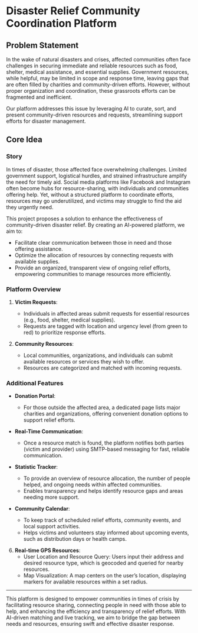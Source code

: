 # Disaster Relief Community Coordination Platform

## Problem Statement

In the wake of natural disasters and crises, affected communities often face challenges in securing immediate and reliable resources such as food, shelter, medical assistance, and essential supplies. Government resources, while helpful, may be limited in scope and response time, leaving gaps that are often filled by charities and community-driven efforts. However, without proper organization and coordination, these grassroots efforts can be fragmented and inefficient.

Our platform addresses this issue by leveraging AI to curate, sort, and present community-driven resources and requests, streamlining support efforts for disaster management.

## Core Idea

### Story

In times of disaster, those affected face overwhelming challenges. Limited government support, logistical hurdles, and strained infrastructure amplify the need for timely aid. Social media platforms like Facebook and Instagram often become hubs for resource-sharing, with individuals and communities offering help. Yet, without a structured platform to coordinate efforts, resources may go underutilized, and victims may struggle to find the aid they urgently need.

This project proposes a solution to enhance the effectiveness of community-driven disaster relief. By creating an AI-powered platform, we aim to:

- Facilitate clear communication between those in need and those offering assistance.
- Optimize the allocation of resources by connecting requests with available supplies.
- Provide an organized, transparent view of ongoing relief efforts, empowering communities to manage resources more efficiently.

### Platform Overview

1. **Victim Requests**:
   - Individuals in affected areas submit requests for essential resources (e.g., food, shelter, medical supplies).
   - Requests are tagged with location and urgency level (from green to red) to prioritize response efforts.

2. **Community Resources**:
   - Local communities, organizations, and individuals can submit available resources or services they wish to offer.
   - Resources are categorized and matched with incoming requests.

### Additional Features

- **Donation Portal**:
  - For those outside the affected area, a dedicated page lists major charities and organizations, offering convenient donation options to support relief efforts.

- **Real-Time Communication**:
  - Once a resource match is found, the platform notifies both parties (victim and provider) using SMTP-based messaging for fast, reliable communication.

- **Statistic Tracker**:
  - To provide an overview of resource allocation, the number of people helped, and ongoing needs within affected communities.
  - Enables transparency and helps identify resource gaps and areas needing more support.

- **Community Calendar**:
  - To keep track of scheduled relief efforts, community events, and local support activities.
  - Helps victims and volunteers stay informed about upcoming events, such as distribution days or health camps.

6. **Real-time GPS Resources**:
   - User Location and Resource Query: Users input their address and desired resource type, which is geocoded and queried for nearby resources.
   - Map Visualization: A map centers on the user’s location, displaying markers for available resources within a set radius.

---

This platform is designed to empower communities in times of crisis by facilitating resource sharing, connecting people in need with those able to help, and enhancing the efficiency and transparency of relief efforts. With AI-driven matching and live tracking, we aim to bridge the gap between needs and resources, ensuring swift and effective disaster response.